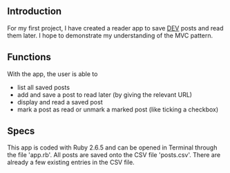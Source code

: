 ## Introduction

For my first project, I have created a reader app to save [DEV](https://dev.to) posts and read them later. I hope to demonstrate my understanding of the MVC pattern.


## Functions

With the app, the user is able to

- list all saved posts
- add and save a post to read later (by giving the relevant URL)
- display and read a saved post
- mark a post as read or unmark a marked post (like ticking a checkbox)

## Specs

This app is coded with Ruby 2.6.5 and can be opened in Terminal through the file 'app.rb'. All posts are saved onto the CSV file 'posts.csv'. There are already a few existing entries in the CSV file.
